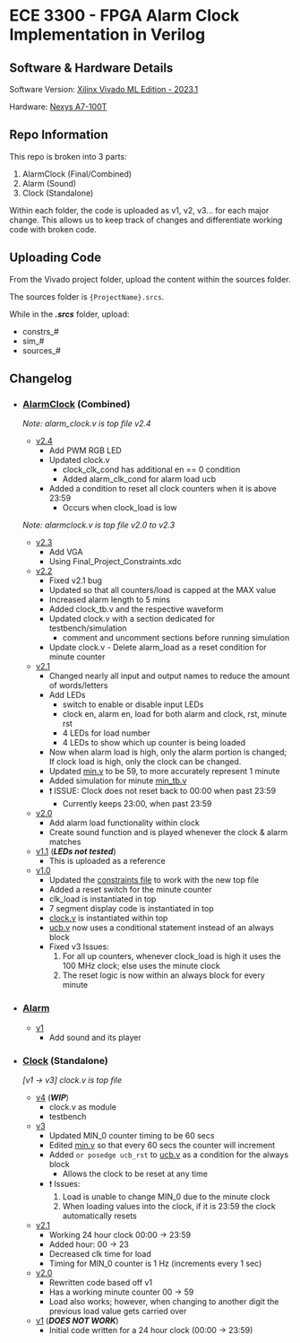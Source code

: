 # ECE 3300 - FPGA Alarm Clock Implementation in Verilog

## Software & Hardware Details
Software Version: [Xilinx Vivado ML Edition - 2023.1](https://www.xilinx.com/support/download/index.html/content/xilinx/en/downloadNav/vivado-design-tools/2023-1.html)

Hardware: [Nexys A7-100T](https://www.xilinx.com/products/boards-and-kits/1-6olhwl.html)

## Repo Information

This repo is broken into 3 parts:
1. AlarmClock (Final/Combined)
2. Alarm (Sound)
3. Clock (Standalone)

Within each folder, the code is uploaded as v1, v2, v3... for each major change. This allows us to keep track of changes and differentiate working code with broken code.

## Uploading Code

From the Vivado project folder, upload the content within the sources folder.

The sources folder is `{ProjectName}.srcs`.

While in the **_.srcs_** folder, upload:
- constrs_#
- sim_#
- sources_#

## Changelog

- ### [AlarmClock](https://github.com/Synergy5761/ECE3300-AlarmClockProject/tree/main/AlarmClock) (Combined)

  _Note: alarm_clock.v is top file v2.4_

  - [v2.4](https://github.com/Synergy5761/ECE3300-AlarmClockProject/tree/main/AlarmClock/v2.4)
    - Add PWM RGB LED
    - Updated clock.v
      - clock_clk_cond has additional en == 0 condition
      - Added alarm_clk_cond for alarm load ucb
    - Added a condition to reset all clock counters when it is above 23:59
      - Occurs when clock_load is low
  
  _Note: alarmclock.v is top file v2.0 to v2.3_
  
  - [v2.3](https://github.com/Synergy5761/ECE3300-AlarmClockProject/tree/main/AlarmClock/v2.3)
    - Add VGA
    - Using Final_Project_Constraints.xdc
  - [v2.2](https://github.com/Synergy5761/ECE3300-AlarmClockProject/tree/main/AlarmClock/v2.2)
    - Fixed v2.1 bug
    - Updated so that all counters/load is capped at the MAX value
    - Increased alarm length to 5 mins
    - Added clock_tb.v and the respective waveform
    - Updated clock.v with a section dedicated for testbench/simulation
      - comment and uncomment sections before running simulation
    - Update clock.v - Delete alarm_load as a reset condition for minute counter
  - [v2.1](https://github.com/Synergy5761/ECE3300-AlarmClockProject/tree/main/AlarmClock/v2.1)
    - Changed nearly all input and output names to reduce the amount of words/letters
    - Add LEDs
      - switch to enable or disable input LEDs
      - clock en, alarm en, load for both alarm and clock, rst, minute rst
      - 4 LEDs for load number
      - 4 LEDs to show which up counter is being loaded
    - Now when alarm load is high, only the alarm portion is changed; If clock load is high, only the clock can be changed.
    - Updated [min.v](https://github.com/Synergy5761/ECE3300-AlarmClockProject/blob/main/AlarmClock/v2.1/sources_1/new/min.v) to be 59, to more accurately represent 1 minute
    - Added simulation for minute [min_tb.v](https://github.com/Synergy5761/ECE3300-AlarmClockProject/tree/main/AlarmClock/v2.1/sim_1/new)
    - ❗ ISSUE: Clock does not reset back to 00:00 when past 23:59
      - Currently keeps 23:00, when past 23:59
  - [v2.0](https://github.com/Synergy5761/ECE3300-AlarmClockProject/tree/main/AlarmClock/v2.0)
    - Add alarm load functionality within clock
    - Create sound function and is played whenever the clock & alarm matches
  - [v1.1](https://github.com/Synergy5761/ECE3300-AlarmClockProject/tree/main/AlarmClock/v1.1) (**_LEDs not tested_**)
    - This is uploaded as a reference 
  - [v1.0](https://github.com/Synergy5761/ECE3300-AlarmClockProject/tree/main/AlarmClock/v1)
    - Updated the [constraints file](https://github.com/Synergy5761/ECE3300-AlarmClockProject/blob/main/AlarmClock/v1/constrs_1/new/Nexys-A7-100T-Master.xdc) to work with the new top file
    - Added a reset switch for the minute counter
    - clk_load is instantiated in top
    - 7 segment display code is instantiated in top
    - [clock.v](https://github.com/Synergy5761/ECE3300-AlarmClockProject/blob/main/AlarmClock/v1/sources_1/new/clock.v) is instantiated within top
    - [ucb.v](https://github.com/Synergy5761/ECE3300-AlarmClockProject/blob/main/AlarmClock/v1/sources_1/new/ucb.v) now uses a conditional statement instead of an always block
    - Fixed v3 Issues:
      1. For all up counters, whenever clock_load is high it uses the 100 MHz clock; else uses the minute clock
      2. The reset logic is now within an always block for every minute

- ### [Alarm](https://github.com/Synergy5761/ECE3300-AlarmClockProject/tree/main/Alarm)

  - [v1](https://github.com/Synergy5761/ECE3300-AlarmClockProject/tree/main/Alarm/v1)
    - Add sound and its player

- ### [Clock](https://github.com/Synergy5761/ECE3300-AlarmClockProject/tree/main/Clock) (Standalone)

  _[v1 -> v3] clock.v is top file_
  
  - [v4]() (**_WIP_**)
    - clock.v as module
    - testbench
  - [v3](https://github.com/Synergy5761/ECE3300-AlarmClockProject/tree/main/Clock/v3)
    - Updated MIN_0 counter timing to be 60 secs
    - Edited [min.v](https://github.com/Synergy5761/ECE3300-AlarmClockProject/blob/main/Clock/v3/sources_1/new/min.v) so that every 60 secs the counter will increment
    - Added `or posedge ucb_rst` to [ucb.v](https://github.com/Synergy5761/ECE3300-AlarmClockProject/blob/main/Clock/v3/sources_1/new/ucb.v) as a condition for the always block
      - Allows the clock to be reset at any time
    - ❗ Issues:
      1. Load is unable to change MIN_0 due to the minute clock
      2. When loading values into the clock, if it is 23:59 the clock automatically resets
  - [v2.1](https://github.com/Synergy5761/ECE3300-AlarmClockProject/tree/main/Clock/v2.1)
    - Working 24 hour clock 00:00 -> 23:59
    - Added hour: 00 -> 23
    - Decreased clk time for load
    - Timing for MIN_0 counter is 1 Hz (increments every 1 sec)
  - [v2.0](https://github.com/Synergy5761/ECE3300-AlarmClockProject/tree/main/Clock/v2.0)
    - Rewritten code based off v1
    - Has a working minute counter 00 -> 59
    - Load also works; however, when changing to another digit the previous load value gets carried over
  - [v1](https://github.com/Synergy5761/ECE3300-AlarmClockProject/tree/main/Clock/v1) (**_DOES NOT WORK_**)
    - Initial code written for a 24 hour clock (00:00 -> 23:59)

